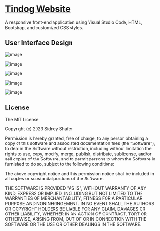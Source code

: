 # [Tindog Website](https://illustrious-clafoutis-7a3b49.netlify.app)
A responsive front-end application using Visual Studio Code, HTML, Bootstrap, and customized CSS styles.

## User Interface Design
![image](https://github.com/sidneyshafer/tindog/assets/66838571/0cd2aca9-b93c-43eb-9d85-0aa218c9699b)

![image](https://github.com/sidneyshafer/tindog/assets/66838571/1b6bcdb9-5a8b-434e-93e4-ae195812ad1d)

![image](https://github.com/sidneyshafer/tindog/assets/66838571/b1fcdbc2-1694-4bda-9ab3-2aa3a16b8777)

![image](https://github.com/sidneyshafer/tindog/assets/66838571/5247ddc4-c2ad-45d3-92fe-7c7a22254f2d)

![image](https://github.com/sidneyshafer/tindog/assets/66838571/1622895d-b6e7-43c9-a71d-8d3e8c306c0d)

## License

The MIT License

Copyright (c) 2023 Sidney Shafer

Permission is hereby granted, free of charge, to any person obtaining a copy of this software and associated documentation files (the "Software"), to deal in the Software without restriction, including without limitation the rights to use, copy, modify, merge, publish, distribute, sublicense, and/or sell copies of the Software, and to permit persons to whom the Software is furnished to do so, subject to the following conditions:

The above copyright notice and this permission notice shall be included in all copies or substantial portions of the Software.

THE SOFTWARE IS PROVIDED "AS IS", WITHOUT WARRANTY OF ANY KIND, EXPRESS OR IMPLIED, INCLUDING BUT NOT LIMITED TO THE WARRANTIES OF MERCHANTABILITY, FITNESS FOR A PARTICULAR PURPOSE AND NONINFRINGEMENT. IN NO EVENT SHALL THE AUTHORS OR COPYRIGHT HOLDERS BE LIABLE FOR ANY CLAIM, DAMAGES OR OTHER LIABILITY, WHETHER IN AN ACTION OF CONTRACT, TORT OR OTHERWISE, ARISING FROM, OUT OF OR IN CONNECTION WITH THE SOFTWARE OR THE USE OR OTHER DEALINGS IN THE SOFTWARE.
